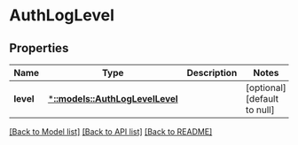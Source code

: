 # AuthLogLevel

## Properties
Name | Type | Description | Notes
------------ | ------------- | ------------- | -------------
**level** | [***::models::AuthLogLevelLevel**](AuthLogLevelLevel.md) |  | [optional] [default to null]

[[Back to Model list]](../README.md#documentation-for-models) [[Back to API list]](../README.md#documentation-for-api-endpoints) [[Back to README]](../README.md)



